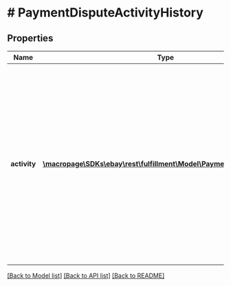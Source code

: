 # # PaymentDisputeActivityHistory

## Properties

Name | Type | Description | Notes
------------ | ------------- | ------------- | -------------
**activity** | [**\macropage\SDKs\ebay\rest\fulfillment\Model\PaymentDisputeActivity[]**](PaymentDisputeActivity.md) | This array holds all activities of a payment dispute, from creation to resolution. For each activity, the activity type, the actor, and a timestamp is shown. The getActivities response is dynamic, and grows with each recorded activity. | [optional] 

[[Back to Model list]](../../README.md#documentation-for-models) [[Back to API list]](../../README.md#documentation-for-api-endpoints) [[Back to README]](../../README.md)


